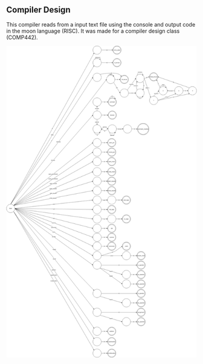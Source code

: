 ## Compiler Design
This compiler reads from a input text file using the console and output code in the moon language (RISC). It was made for a compiler design class (COMP442).

![alt dfa](https://github.com/lamonfly/Compiler-Design/blob/master/dfa.png?raw=true)

